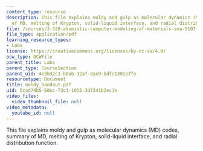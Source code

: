 ```yaml
---
content_type: resource
description: This file explains moldy and gulp as molecular dynamics (MD) codes, summary
  of MD, melting of Krypton, solid-liquid interface, and radial distribution function.
file: /courses/3-320-atomistic-computer-modeling-of-materials-sma-5107-spring-2005/5cad74b58dec73c110153d7341b2ec1e_moldy_handout.pdf
file_type: application/pdf
learning_resource_types:
- Labs
license: https://creativecommons.org/licenses/by-nc-sa/4.0/
ocw_type: OCWFile
parent_title: Labs
parent_type: CourseSection
parent_uid: 4e3b32c3-b8ab-32af-dae9-bdfc1301e7fe
resourcetype: Document
title: moldy_handout.pdf
uid: 5cad74b5-8dec-73c1-1015-3d7341b2ec1e
video_files:
  video_thumbnail_file: null
video_metadata:
  youtube_id: null
---
```

This file explains moldy and gulp as molecular dynamics (MD) codes, summary of MD, melting of Krypton, solid-liquid interface, and radial distribution function.